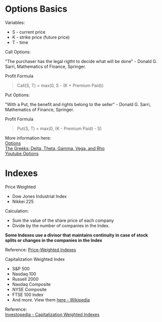 # Options Basics  

Variables:  
- S - current price  
- K - strike price (future price)  
- T - time 

Call Options:  

"The purchaser has the legal rigtht to decide what will be done" - Donald G. Sarri, Mathematics of Finance, Springer.   

Profit Formula  
> Call(S, T) = max(0, S - (K + Premium Paid))    

Put Options:  

"With a Put, the benefit and rights belong to the seller" - Donald G. Sarri, Mathematics of
Finance, Springer.  

Profit Formula  
> Put(S, T) = max(0, (K - Premium Paid) - S)  

More information here:  
[Options](https://www.investopedia.com/options-basics-tutorial-4583012)  
[The Greeks: Delta, Theta, Gamma, Vega, and Rho](https://www.investopedia.com/terms/g/greeks.asp)  
[Youtube Options](https://www.youtube.com/watch?v=SD7sw0bf1ms)    

# Indexes  
Price Weighted   
- Dow Jones Industrial Index  
- Nikkei 225  

Calculation:  
- Sum the value of the share price of each company  
- Divide by the number of companies in the Index.   

**Some Indexes use a divisor that maintains continuity in case of stock splits or
changes in the companies in the Index**  

Reference: [Price-Weighted Indexes](https://www.investopedia.com/terms/p/priceweightedindex.asp)  

Capitalization Weighted Index    
- S&P 500    
- Nasdaq 100  
- Russell 2000  
- Nasdaq Composite  
- NYSE Composite  
- FTSE 100 Index  
- And more. View them [here - Wikipedia](https://en.wikipedia.org/wiki/Capitalization-weighted_index)  

Reference:  
[Investopedia - Capitalization Weighted Indexes](https://www.investopedia.com/terms/c/capitalizationweightedindex.asp)
